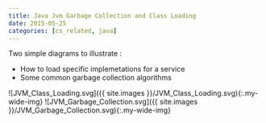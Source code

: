 ```yaml
---
title: Java Jvm Garbage Collection and Class Loading
date: 2015-05-25
categories: [cs_related, java]
---
```


Two simple diagrams to illustrate :

* How to load specific implemetations for a service
* Some common garbage collection algorithms

![JVM_Class_Loading.svg]({{ site.images }}/JVM_Class_Loading.svg){:.my-wide-img}
![JVM_Garbage_Collection.svg]({{ site.images }}/JVM_Garbage_Collection.svg){:.my-wide-img}
